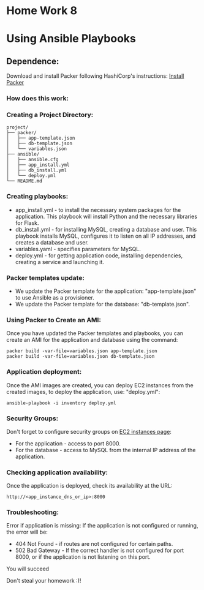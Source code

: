 # Home Work 8

# Using Ansible Playbooks

## Dependence:
Download and install Packer following HashiCorp's instructions: [Install Packer](https://developer.hashicorp.com/packer/install)

### How does this work:

### Creating a Project Directory:

```
project/
├── packer/
│   ├── app-template.json
│   ├── db-template.json
│   └── variables.json
├── ansible/
│   ├── ansible.cfg
│   ├── app_install.yml
│   ├── db_install.yml
│   └── deploy.yml
└── README.md
```

### Creating playbooks:

* app_install.yml - to install the necessary system packages for the application. This playbook will install Python and the necessary libraries for Flask.
* db_install.yml - for installing MySQL, creating a database and user. This playbook installs MySQL, configures it to listen on all IP addresses, and creates a database and user.
* variables.yaml - specifies parameters for MySQL.
* deploy.yml - for getting application code, installing dependencies, creating a service and launching it.

### Packer templates update:

* We update the Packer template for the application: "app-template.json" to use Ansible as a provisioner.
* We update the Packer template for the database: "db-template.json".

### Using Packer to Create an AMI:
Once you have updated the Packer templates and playbooks, you can create an AMI for the application and database using the command:

```
packer build -var-file=variables.json app-template.json
packer build -var-file=variables.json db-template.json
```

### Application deployment:
Once the AMI images are created, you can deploy EC2 instances from the created images, to deploy the application, use: "deploy.yml":

```
ansible-playbook -i inventory deploy.yml
```

### Security Groups:
Don't forget to configure security groups on [EC2 instances page](https://console.aws.amazon.com/ec2/v2/home#Instances):

* For the application - access to port 8000.
* For the database - access to MySQL from the internal IP address of the application.

### Checking application availability:
Once the application is deployed, check its availability at the URL:

```
http://<app_instance_dns_or_ip>:8000
```

### Troubleshooting:
Error if application is missing: If the application is not configured or running, the error will be:

* 404 Not Found - if routes are not configured for certain paths.
* 502 Bad Gateway - If the correct handler is not configured for port 8000, or if the application is not listening on this port.

You will succeed

Don't steal your homework :)!
